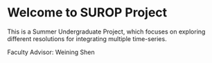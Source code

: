 # Welcome to SUROP Project

This is a Summer Undergraduate Project, which focuses on exploring different resolutions for integrating multiple time-series.

Faculty Advisor: Weining Shen

```{tableofcontents}
```
